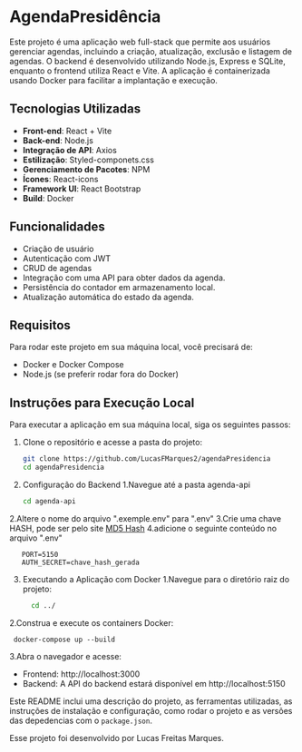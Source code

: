 # AgendaPresidência

Este projeto é uma aplicação web full-stack que permite aos usuários gerenciar agendas, incluindo a criação, atualização, 
exclusão e listagem de agendas. O backend é desenvolvido utilizando Node.js, Express e SQLite, enquanto o frontend utiliza React e Vite. 
A aplicação é containerizada usando Docker para facilitar a implantação e execução.

## Tecnologias Utilizadas

- **Front-end**: React + Vite
- **Back-end**: Node.js
- **Integração de API**: Axios
- **Estilização**: Styled-componets.css
- **Gerenciamento de Pacotes**: NPM
- **Ícones**: React-icons
- **Framework UI**: React Bootstrap
- **Build**: Docker

## Funcionalidades

- Criação de usuário
- Autenticação com JWT
- CRUD de agendas
- Integração com uma API para obter dados da agenda.
- Persistência do contador em armazenamento local.
- Atualização automática do estado da agenda.

## Requisitos
   Para rodar este projeto em sua máquina local, você precisará de:
   - Docker e Docker Compose
   - Node.js (se preferir rodar fora do Docker)

## Instruções para Execução Local

Para executar a aplicação em sua máquina local, siga os seguintes passos:

1. Clone o repositório e acesse a pasta do projeto:
    ```bash
    git clone https://github.com/LucasFMarques2/agendaPresidencia
    cd agendaPresidencia
2. Configuração do Backend
  1.Navegue até a pasta agenda-api
     ```bash
     cd agenda-api
  2.Altere o nome do arquivo ".exemple.env" para ".env"
  3.Crie uma chave HASH, pode ser pelo site [MD5 Hash](https://www.md5hashgenerator.com/)
  4.adicione o seguinte conteúdo no arquivo ".env"
  
       PORT=5150
       AUTH_SECRET=chave_hash_gerada

3. Executando a Aplicação com Docker
  1.Navegue para o diretório raiz do projeto:
     ```bash
       cd ../
  2.Construa e execute os containers Docker:
     
     docker-compose up --build
  3.Abra o navegador e acesse:
   - Frontend: http://localhost:3000
   - Backend: A API do backend estará disponível em http://localhost:5150


Este README inclui uma descrição do projeto, as ferramentas utilizadas, as instruções de instalação e configuração, como rodar o projeto e as versões das depedencias com o `package.json`.

Esse projeto foi desenvolvido por Lucas Freitas Marques. 
